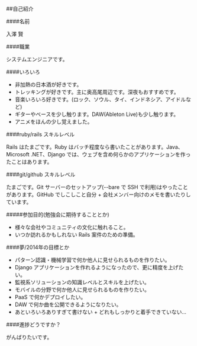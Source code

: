 ##自己紹介

####名前

入澤 賢

####職業

システムエンジニアです。

####いろいろ

- 非加熱の日本酒が好きです。
- トレッキングが好きです。主に奥高尾周辺です。深夜もおすすめです。
- 音楽いろいろ好きです。(ロック、ソウル、タイ、インドネシア、アイドルなど)
- ギターやベースを少し触ります。DAW(Ableton Live)も少し触ります。
- アニメをほんの少し覚えました。

####ruby/rails スキルレベル

Rails はたまごです。Ruby はバッチ程度なら書いたことがあります。Java、Microsoft .NET、Django では、ウェブを含め何らかのアプリケーションを作ったことはあります。

####git/github スキルレベル

たまごです。Git サーバーのセットアップ(--bare で SSH で利用)はやったことがあります。GitHub でしこしこと自分 + 会社メンバー向けのメモを書いたりしています。

#####参加目的(勉強会に期待することとか)

- 様々な会社やコミュニティの文化に触れること。
- いつか訪れるかもしれない Rails 案件のための準備。

####夢/2014年の目標とか

- パターン認識・機械学習で何か他人に見せられるものを作りたい。
- Django アプリケーションを作れるようになったので、更に精度を上げたい。
- 監視系ソリューションの知識レベルとスキルを上げたい。
- モバイルの分野で何か他人に見せられるものを作りたい。
- PaaS で何かデプロイしたい。
- DAW で何か曲を公開できるようになりたい。
- あといろいろありすぎて書けない + どれもしっかりと着手できていない...

####進捗どうですか？

がんばりたいです。

